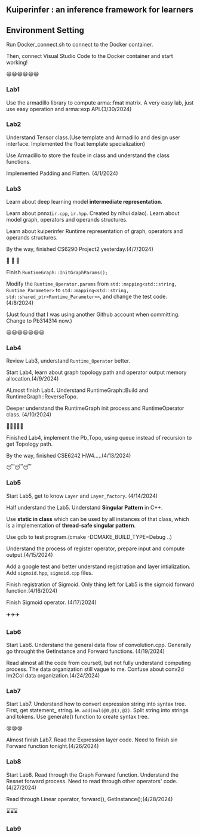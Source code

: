 ## Kuiperinfer : an inference framework for learners

## Environment Setting

Run Docker_connect.sh to connect to the Docker container. 

Then, connect Visual Studio Code to the Docker container and start working!

:smile::smile::smile::smile::smile::smile:

### Lab1
Use the armadillo library to compute arma::fmat matrix.
A very easy lab, just use easy operation and arma::exp API.(3/30/2024)

### Lab2

Understand Tensor class.(Use template and Armadillo and design user interface. Implemented the float template specialization)
    
Use Armadillo to store the fcube in class and understand the class functions.

Implemented Padding and Flatten. (4/1/2024) 

### Lab3
Learn about deep learning model **intermediate representation**. 

Learn about pnnx(`ir.cpp`, `ir.hpp`. Created by nihui dalao). Learn about model graph, operators and operands structures. 

Learn about kuiperinfer Runtime representation of graph, operators and operands structures. 

By the way, finished CS6290 Project2 yesterday.(4/7/2024)

:guitar: :guitar: :guitar: 

Finish `RuntimeGraph::InitGraphParams();`

Modify the `Runtime_Operator.params` from `std::mapping<std::string, Runtime_Parameter>` to `std::mapping<std::string, std::shared_ptr<Runtime_Parameter>>`, and change the test code. (4/8/2024)

(Just found that I was using another Github account when committing. Change to Pb314314 now.)

:smiley::smiley::smiley::smiley::smiley::smiley::smiley:

### Lab4

Review Lab3, understand `Runtime_Operator` better.

Start Lab4, learn about graph topology path and operator output memory allocation.(4/9/2024)

ALmost finish Lab4. Understand RuntimeGraph::Build and RuntimeGraph::ReverseTopo.

Deeper understand the RuntimeGraph init process and RuntimeOperator class. (4/10/2024)

:musical_note::musical_note::musical_note::musical_note::musical_note:

Finished Lab4, implement the Pb_Topo, using queue instead of recursion to get Topology path. 

By the way, finished CSE6242 HW4.....(4/13/2024)

:sleeping::sleeping::sleeping:

### Lab5
Start Lab5, get to know `Layer` and `Layer_factory`. (4/14/2024)

Half understand the Lab5. Understand **Singular Pattern** in C++.

Use **static in class** which can be used by all instances of that class, which is a implementation of **thread-safe singular pattern**.

Use gdb to test program.(cmake -DCMAKE_BUILD_TYPE=Debug ..)

Understand the process of register operator, prepare input and compute output.(4/15/2024)

Add a google test and better understand registration and layer intialization. Add `sigmoid.hpp`, `sigmoid.cpp` files. 

Finish registration of Sigmoid. Only thing left for Lab5 is the sigmoid forward function.(4/16/2024)

Finish Sigmoid operator. (4/17/2024)

:airplane::airplane::airplane:

### Lab6
Start Lab6. Understand the general data flow of convolution.cpp. Generally go throught the GetInstance and Forward functions. (4/19/2024)

Read almost all the code from course6, but not fully understand computing process. The data organization still vague to me. Confuse about conv2d Im2Col data organization.(4/24/2024)

### Lab7
Start Lab7. Understand how to convert expression string into syntax tree. 
First, get statement_ string. ie. `add(mul(@0,@1),@2)`. Split string into strings and tokens.
Use generate() function to create syntax tree.

:sleepy::sleepy::sleepy:

Almost finish Lab7. Read the Expression layer code. Need to finish sin Forward function tonight.(4/26/2024)

### Lab8
Start Lab8. Read through the Graph Forward function. Understand the Resnet forward process. Need to read through other operators' code.(4/27/2024)

Read through Linear operator, forward(), GetInstance();(4/28/2024)

:hourglass::hourglass::hourglass:

### Lab9

